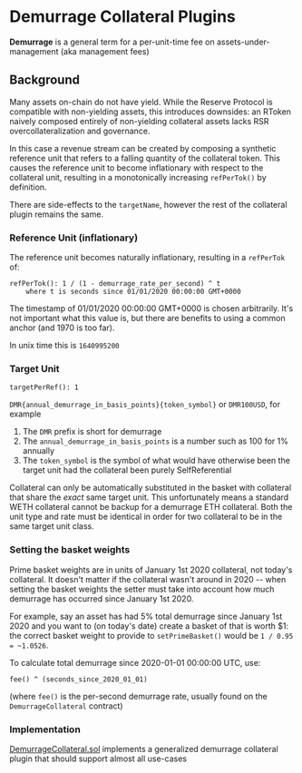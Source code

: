 # Demurrage Collateral Plugins

**Demurrage** is a general term for a per-unit-time fee on assets-under-management (aka management fees)

## Background

Many assets on-chain do not have yield. While the Reserve Protocol is compatible with non-yielding assets, this introduces downsides: an RToken naively composed entirely of non-yielding collateral assets lacks RSR overcollateralization and governance.

In this case a revenue stream can be created by composing a synthetic reference unit that refers to a falling quantity of the collateral token. This causes the reference unit to become inflationary with respect to the collateral unit, resulting in a monotonically increasing `refPerTok()` by definition.

There are side-effects to the `targetName`, however the rest of the collateral plugin remains the same.

### Reference Unit (inflationary)

The reference unit becomes naturally inflationary, resulting in a `refPerTok` of:

```
refPerTok(): 1 / (1 - demurrage_rate_per_second) ^ t
    where t is seconds since 01/01/2020 00:00:00 GMT+0000
```

The timestamp of 01/01/2020 00:00:00 GMT+0000 is chosen arbitrarily. It's not important what this value is, but there are benefits to using a common anchor (and 1970 is too far).

In unix time this is `1640995200`

### Target Unit

```
targetPerRef(): 1
```

`DMR{annual_demurrage_in_basis_points}{token_symbol}` or `DMR100USD`, for example

1. The `DMR` prefix is short for demurrage
2. The `annual_demurrage_in_basis_points` is a number such as 100 for 1% annually
3. The `token_symbol` is the symbol of what would have otherwise been the target unit had the collateral been purely SelfReferential

Collateral can only be automatically substituted in the basket with collateral that share the _exact_ same target unit. This unfortunately means a standard WETH collateral cannot be backup for a demurrage ETH collateral. Both the unit type and rate must be identical in order for two collateral to be in the same target unit class.

### Setting the basket weights

Prime basket weights are in units of January 1st 2020 collateral, not today's collateral. It doesn't matter if the collateral wasn't around in 2020 -- when setting the basket weights the setter must take into account how much demurrage has occurred since January 1st 2020.

For example, say an asset has had 5% total demurrage since January 1st 2020 and you want to (on today's date) create a basket of that is worth $1: the correct basket weight to provide to `setPrimeBasket()` would be `1 / 0.95 = ~1.0526`.

To calculate total demurrage since 2020-01-01 00:00:00 UTC, use:

```
fee() ^ (seconds_since_2020_01_01)
```

(where `fee()` is the per-second demurrage rate, usually found on the `DemurrageCollateral` contract)

### Implementation

[DemurrageCollateral.sol](../contracts/plugins/assets/DemurrageCollateral.sol) implements a generalized demurrage collateral plugin that should support almost all use-cases
